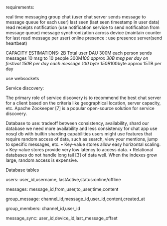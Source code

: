 
requirements:

real time messaging
group chat (user chat server sends message to message queue for each user)
last seen (last seen timestamp in user data)
read receipts
notification (use notification service to send notificaiton from message queue)
message synchronization across device (maintain counter for last read message per user)
online presence : use presence server(send heartbeat)



CAPACITY ESTIMATIONS:
2B Total user DAU 300M 
each person sends messages 10 msg to 10 people 300M*100 approx 30B msg per day  on festival 150B per day
each message 100 byte 150B*100byte approx 15TB per day

use websockets


Service discovery:

The primary role of service discovery is to recommend the best chat server for a client based on the criteria like geographical location, server capacity, etc. 
Apache Zookeeper [7] is a popular open-source solution for service discovery. 

Database to use:
tradeoff between consistency, availability, shard our database
we need more availability and less consistency for chat app
use nosql db with builtin sharding capabilities
users might use features that require random access of data, such as search, view your mentions, jump to specific messages, etc. 
• Key-value stores allow easy horizontal scaling.
• Key-value stores provide very low latency to access data.
• Relational databases do not handle long tail [3] of data well. When the indexes grow large, random access is expensive.

Database tables

users:
user_id,username, lastActive,status:online/offline

messages:
message_id,from_user,to_user,time,content

group_message:
channel_id,message_id,user_id,content,created_at

group_members:
channel_id,user_id

message_sync:
user_id,device_id,last_message_offset

